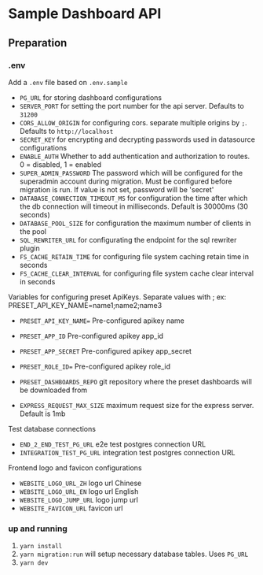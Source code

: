 # Sample Dashboard API

## Preparation

### .env

Add a `.env` file based on `.env.sample`

- `PG_URL` for storing dashboard configurations
- `SERVER_PORT` for setting the port number for the api server. Defaults to `31200`
- `CORS_ALLOW_ORIGIN` for configuring cors. separate multiple origins by `;`. Defaults to `http://localhost`
- `SECRET_KEY` for encrypting and decrypting passwords used in datasource configurations
- `ENABLE_AUTH` Whether to add authentication and authorization to routes. 0 = disabled, 1 = enabled
- `SUPER_ADMIN_PASSWORD` The password which will be configured for the superadmin account during migration. Must be configured before migration is run. If value is not set, password will be 'secret'
- `DATABASE_CONNECTION_TIMEOUT_MS` for configuration the time after which the db connection will timeout in milliseconds. Default is 30000ms (30 seconds)
- `DATABASE_POOL_SIZE` for configuration the maximum number of clients in the pool
- `SQL_REWRITER_URL` for configurating the endpoint for the sql rewriter plugin
- `FS_CACHE_RETAIN_TIME` for configuring file system caching retain time in seconds
- `FS_CACHE_CLEAR_INTERVAL` for configuring file system cache clear interval in seconds

Variables for configuring preset ApiKeys. Separate values with ; ex: PRESET_API_KEY_NAME=name1;name2;name3

- `PRESET_API_KEY_NAME=` Pre-configured apikey name
- `PRESET_APP_ID` Pre-configured apikey app_id
- `PRESET_APP_SECRET` Pre-configured apikey app_secret
- `PRESET_ROLE_ID=` Pre-configured apikey role_id

- `PRESET_DASHBOARDS_REPO` git repository where the preset dashboards will be downloaded from

- `EXPRESS_REQUEST_MAX_SIZE` maximum request size for the express server. Default is 1mb

Test database connections

- `END_2_END_TEST_PG_URL` e2e test postgres connection URL
- `INTEGRATION_TEST_PG_URL` integration test postgres connection URL

Frontend logo and favicon configurations

- `WEBSITE_LOGO_URL_ZH` logo url Chinese
- `WEBSITE_LOGO_URL_EN` logo url English
- `WEBSITE_LOGO_JUMP_URL` logo jump url
- `WEBSITE_FAVICON_URL` favicon url

### up and running

1. `yarn install`
2. `yarn migration:run` will setup necessary database tables. Uses `PG_URL`
3. `yarn dev`

